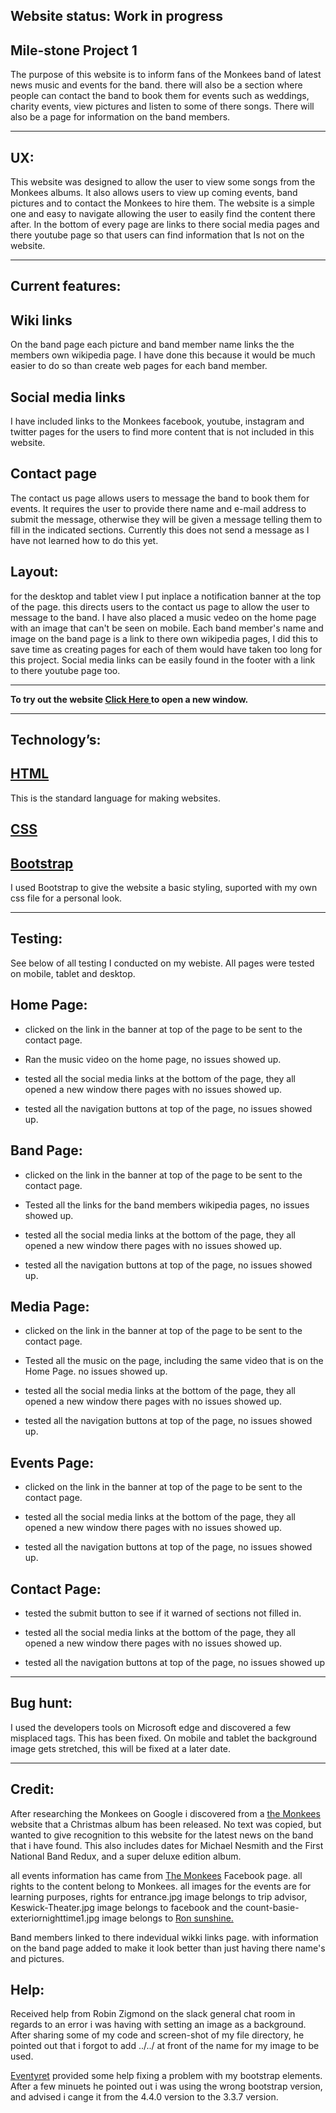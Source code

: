 Website status: <strong>Work in progress</strong>
-

<strong>Mile-stone Project 1</strong>
-

The purpose of this website is to inform fans of the Monkees band of latest news
music and events for the band. there will also be a section where people can
contact the band to book them for events such as weddings, charity events, view
pictures and listen to some of there songs. There will also be a page for
information on the band members.
 
-----------------------------------------------------------


<strong>UX:</strong>
-

This website was designed to allow the user to view some songs from the Monkees
albums. It also allows users to view up coming events, band pictures and to
contact the Monkees to hire them. The website is a simple one and easy to
navigate allowing the user to easily find the content there after. In the bottom
of every page are links to there social media pages and there youtube page so
that users can find information that Is not on the website. 

-----------------------------------------------------------

<strong>Current features:</strong>
-

<strong>Wiki links</strong> 
- 
On the band page each picture and band member name links the the
members own wikipedia page. I have done this because it would be much easier to
do so than create web pages for each band member.

<strong>Social media links</strong> 
- 
I have included links to the Monkees facebook, youtube,
instagram and twitter pages for the users to find more content that is not
included in this website.

<strong>Contact page</strong> 
- 
The contact us page allows users to message the band to book them
for events. It requires the user to provide there name and e-mail address to
submit the message, otherwise they will be given a message telling them to fill
in the indicated sections. Currently this does not send a message as I have not
learned how to do this yet.

<strong>Layout:</strong>
-

for the desktop and tablet view I put inplace a notification banner at the top of the page.
this directs users to the contact us page to allow the user to message to the band.
I have also placed a music vedeo on the home page with an image that can't be seen on mobile.
Each band member's name and image on the band page is a link to there own 
wikipedia pages, I did this to save time as creating pages for each of them would
have taken too long for this project. Social media links can be easily found in the footer
with a link to there youtube page too.


-----------------------------------------------------------

<strong>To try out the website <a href="https://preview.c9users.io/danielhayes/mile-stone1/index.html" target=
"_blank">Click Here </a>to open a new window.</strong>



-----------------------------------------------------------

<strong>Technology’s:</strong>
-

<a href="https://en.wikipedia.org/wiki/HTML"><strong>HTML</strong></a> 
- 
This is the standard language for making websites.

<a href="https://en.wikipedia.org/wiki/Cascading_Style_Sheets"><strong>CSS</strong></a> 
- 



<a href=”http://getbootstrap.com”><strong>Bootstrap</strong></a>
- 
I used Bootstrap to give the 
website a basic styling, suported with my own css file for a personal look.

-----------------------------------------------------------

<strong>Testing:</strong>
-

See below of all testing I conducted on my webiste. All pages were tested on mobile,
tablet and desktop.

<strong>Home Page:</strong>
-

- clicked on the link in the banner at top of the page to be
sent to the contact page.

- Ran the music video on the home page, no issues showed up.

- tested all the social media links at the bottom of the page,
they all opened a new window there pages with no issues showed up.

- tested all the navigation buttons at top of the page, no
issues showed up.



<strong>Band Page:</strong>
-

- clicked on the link in the banner at top of the page to be
sent to the contact page.

- Tested all the links for the band members wikipedia pages, no
issues showed up. 

- tested all the social media links at the bottom of the page,
they all opened a new window there pages with no issues showed up.

- tested all the navigation buttons at top of the page, no
issues showed up.

<strong>Media Page:</strong>
-

- clicked on the link in the banner at top of the page to be
sent to the contact page.

- Tested all the music on the page, including the same video
that is on the Home Page. no issues showed up. 

- tested all the social media links at the bottom of the page,
they all opened a new window there pages with no issues showed up.

- tested all the navigation buttons at top of the page, no
issues showed up.

<strong>Events Page:</strong>
-

- clicked on the link in the banner at top of the page to be
sent to the contact page.

- tested all the social media links at the bottom of the page,
they all opened a new window there pages with no issues showed up.

- tested all the navigation buttons at top of the page, no
issues showed up.

<strong>Contact Page:</strong>
-

- tested the submit button to see if it warned of sections not 
filled in.

- tested all the social media links at the bottom of the page,
they all opened a new window there pages with no issues showed up.

- tested all the navigation buttons at top of the page, no
issues showed up

---

<strong>Bug hunt:</strong>
-

I used the developers tools on Microsoft edge and discovered a few misplaced tags.
This has been fixed. On mobile and tablet the background image gets stretched, 
this will be fixed at a later date.

-----------------------------------------------------------
 
<strong>Credit:</strong>
-
 
After researching the Monkees on Google i discovered from a
<a href="https://www.monkees.com/news?page=1">the Monkees</a>
website that a Christmas album has been released. No text was copied, but wanted
to give recognition to this website for the latest news on the band that i have
found. This also includes dates for Michael Nesmith and the First National Band
Redux, and a super deluxe edition album.

all events information has came from <a href="https://www.facebook.com/pg/
TheMonkees/events/?ref=page_internal">The Monkees</a>
Facebook page. all rights to the content belong to Monkees. all images for the
events are for learning purposes, rights for entrance.jpg image belongs to trip
advisor, Keswick-Theater.jpg image belongs to facebook and the
count-basie-exteriornighttime1.jpg image belongs to
<a href="http://www.ronsunshine.com/event/frank-sinatra-centennial-birthday-bash
-at-the-count-basie-theatre/" target="_blank">Ron sunshine.</a>

Band members linked to there indevidual wikki links page. with information on the band page
added to make it look better than just having there name's and pictures.

<strong>Help:</strong>
-

Received help from Robin Zigmond on the slack general chat room in regards to an
error i was having with setting an image as a background. After sharing some of
my code and screen-shot of my file directory, he pointed out that i forgot to
add ../../ at front of the name for my image to be used.

<a href="https://github.com/Eventyret">Eventyret</a> provided some help fixing a
problem with my bootstrap elements. After a few minuets he pointed out i was 
using the wrong bootstrap version, and advised i cange it from the 4.4.0 version
to the 3.3.7 version.

